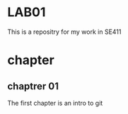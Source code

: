 # LAB01
This is a repositry for my work in SE411
# chapter

## chaptrer 01
The first chapter is an intro to git 